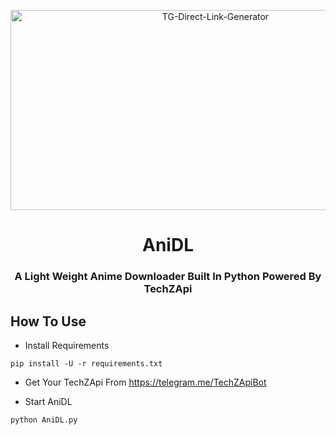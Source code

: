 <p align="center">
  <a href="https://github.com/TechShreyash/AniDL">
    <img src="https://socialify.git.ci/TechShreyash/AniDL/image?description=1&font=Source%20Code%20Pro&forks=1&issues=1&pattern=Charlie%20Brown&pulls=1&stargazers=1&theme=Dark" alt="TG-Direct-Link-Generator" width="640" height="320" /></a></p>
<h1 align="center">AniDL</h1>
<h3 align="center">A Light Weight Anime Downloader Built In Python Powered By TechZApi</h3>

## How To Use

- Install Requirements
```
pip install -U -r requirements.txt
```

- Get Your TechZApi From https://telegram.me/TechZApiBot

- Start AniDL
```
python AniDL.py
```
